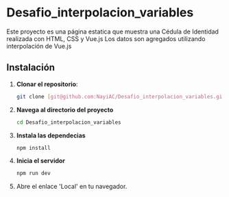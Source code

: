 # Desafio_interpolacion_variables

Este proyecto es una página estatica que muestra una Cédula de Identidad realizada con HTML, CSS y Vue.js
Los datos son agregados utilizando interpolación de Vue.js

## Instalación

1. **Clonar el repositorio**:
   ```bash
   git clone [git@github.com:NayiAC/Desafio_interpolacion_variables.git]
   ```
2. **Navega al directorio del proyecto**
   ```bash
   cd Desafio_interpolacion_variables
   ```
3. **Instala las dependecias**
   ```bash
   npm install
   ```
4. **Inicia el servidor**
   ```bash
   npm run dev
   ```
5. Abre el enlace 'Local' en tu navegador.

